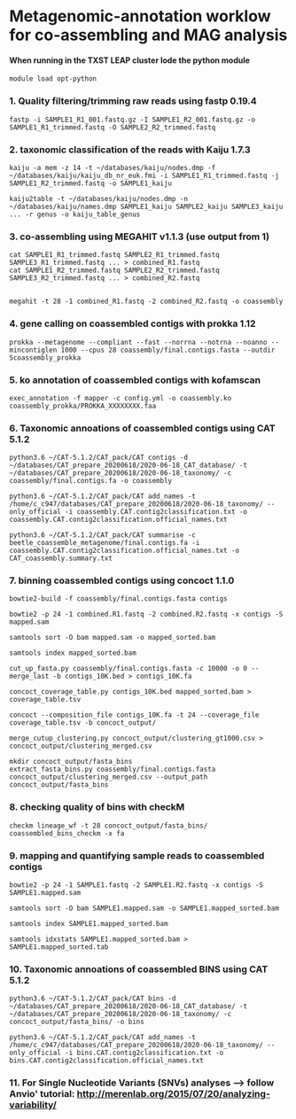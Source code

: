 # Metagenomic-annotation worklow for co-assembling and MAG analysis
#### When running in the TXST LEAP cluster lode the python module
```
module load opt-python
```

### 1. Quality filtering/trimming raw reads using fastp 0.19.4

```
fastp -i SAMPLE1_R1_001.fastq.gz -I SAMPLE1_R2_001.fastq.gz -o SAMPLE1_R1_trimmed.fastq -O SAMPLE2_R2_trimmed.fastq
```

### 2. taxonomic classification of the reads with Kaiju 1.7.3
```
kaiju -a mem -z 14 -t ~/databases/kaiju/nodes.dmp -f ~/databases/kaiju/kaiju_db_nr_euk.fmi -i SAMPLE1_R1_trimmed.fastq -j SAMPLE1_R2_trimmed.fastq -o SAMPLE1_kaiju

kaiju2table -t ~/databases/kaiju/nodes.dmp -n ~/databases/kaiju/names.dmp SAMPLE1_kaiju SAMPLE2_kaiju SAMPLE3_kaiju ... -r genus -o kaiju_table_genus
```
### 3. co-assembling using MEGAHIT v1.1.3 (use output from 1)
```
cat SAMPLE1_R1_trimmed.fastq SAMPLE2_R1_trimmed.fastq SAMPLE3_R1_trimmed.fastq ... > combined_R1.fastq
cat SAMPLE1_R2_trimmed.fastq SAMPLE2_R2_trimmed.fastq SAMPLE3_R2_trimmed.fastq ... > combined_R2.fastq


megahit -t 28 -1 combined_R1.fastq -2 combined_R2.fastq -o coassembly
```

### 4. gene calling on coassembled contigs with prokka 1.12
```
prokka --metagenome --compliant --fast --norrna --notrna --noanno --mincontiglen 1000 --cpus 28 coassembly/final.contigs.fasta --outdir Scoassembly_prokka
```

### 5. ko annotation of coassembled contigs with kofamscan
```
exec_annotation -f mapper -c config.yml -o coassembly.ko coassembly_prokka/PROKKA_XXXXXXXX.faa
```

### 6. Taxonomic annoations of coassembled contigs using CAT 5.1.2
```
python3.6 ~/CAT-5.1.2/CAT_pack/CAT contigs -d ~/databases/CAT_prepare_20200618/2020-06-18_CAT_database/ -t ~/databases/CAT_prepare_20200618/2020-06-18_taxonomy/ -c coassembly/final.contigs.fa -o coassembly

python3.6 ~/CAT-5.1.2/CAT_pack/CAT add_names -t /home/c_c947/databases/CAT_prepare_20200618/2020-06-18_taxonomy/ --only_official -i coassembly.CAT.contig2classification.txt -o coassembly.CAT.contig2classification.official_names.txt 

python3.6 ~/CAT-5.1.2/CAT_pack/CAT summarise -c beetle_coassemble_metagenome/final.contigs.fa -i coassembly.CAT.contig2classification.official_names.txt -o CAT_coassembly.summary.txt
```

### 7. binning coassembled contigs using concoct 1.1.0
```
bowtie2-build -f coassembly/final.contigs.fasta contigs

bowtie2 -p 24 -1 combined.R1.fastq -2 combined.R2.fastq -x contigs -S mapped.sam

samtools sort -O bam mapped.sam -o mapped_sorted.bam 

samtools index mapped_sorted.bam

cut_up_fasta.py coassembly/final.contigs.fasta -c 10000 -o 0 --merge_last -b contigs_10K.bed > contigs_10K.fa

concoct_coverage_table.py contigs_10K.bed mapped_sorted.bam > coverage_table.tsv

concoct --composition_file contigs_10K.fa -t 24 --coverage_file coverage_table.tsv -b concoct_output/

merge_cutup_clustering.py concoct_output/clustering_gt1000.csv > concoct_output/clustering_merged.csv

mkdir concoct_output/fasta_bins
extract_fasta_bins.py coassembly/final.contigs.fasta concoct_output/clustering_merged.csv --output_path concoct_output/fasta_bins
```

### 8. checking quality of bins with checkM
```
checkm lineage_wf -t 28 concoct_output/fasta_bins/ coassembled_bins_checkm -x fa
```

### 9. mapping and quantifying sample reads to coassembled contigs
```
bowtie2 -p 24 -1 SAMPLE1.fastq -2 SAMPLE1.R2.fastq -x contigs -S SAMPLE1.mapped.sam

samtools sort -O bam SAMPLE1.mapped.sam -o SAMPLE1.mapped_sorted.bam 

samtools index SAMPLE1.mapped_sorted.bam

samtools idxstats SAMPLE1.mapped_sorted.bam > SAMPLE1.mapped_sorted.tab
```

### 10. Taxonomic annoations of coassembled BINS using CAT 5.1.2
```
python3.6 ~/CAT-5.1.2/CAT_pack/CAT bins -d ~/databases/CAT_prepare_20200618/2020-06-18_CAT_database/ -t ~/databases/CAT_prepare_20200618/2020-06-18_taxonomy/ -c concoct_output/fasta_bins/ -o bins

python3.6 ~/CAT-5.1.2/CAT_pack/CAT add_names -t /home/c_c947/databases/CAT_prepare_20200618/2020-06-18_taxonomy/ --only_official -i bins.CAT.contig2classification.txt -o bins.CAT.contig2classification.official_names.txt 
```

### 11. For Single Nucleotide Variants (SNVs) analyses --> follow Anvio' tutorial: http://merenlab.org/2015/07/20/analyzing-variability/
